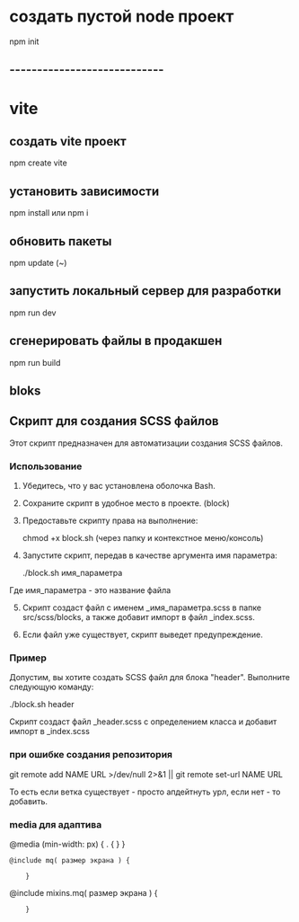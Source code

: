 # создать пустой node проект
npm init

## ----------------------------

# vite
## создать vite проект
npm create vite

## установить зависимости
npm install или npm i

## обновить пакеты
npm update (~)

## запустить локальный сервер для разработки
npm run dev 

## сгенерировать файлы в продакшен
npm run build



## bloks 
## Скрипт  для создания SCSS файлов 
 
Этот скрипт предназначен для автоматизации создания SCSS файлов. 
 
### Использование 
 
1. Убедитесь, что у вас установлена оболочка Bash. 
 
2. Сохраните скрипт в удобное место в проекте. (block)
 
3. Предоставьте скрипту права на выполнение: 
 
   chmod +x block.sh (через папку и контекстное меню/консоль)
 
4. Запустите скрипт, передав в качестве аргумента имя параметра: 
 
   ./block.sh имя_параметра 
 
Где имя_параметра - это название файла 
 
5. Скрипт создаст файл с именем _имя_параметра.scss в папке src/scss/blocks, а также добавит импорт в файл _index.scss. 
 
6. Если файл уже существует, скрипт выведет предупреждение. 
 
### Пример 
 
Допустим, вы хотите создать SCSS файл для блока "header". Выполните следующую команду: 
 
./block.sh header 
 
Скрипт создаст файл _header.scss с определением класса и добавит импорт в _index.scss


### при ошибке создания репозитория
git remote add NAME URL >/dev/null 2>&1 || git remote set-url NAME URL

То есть если ветка существует - просто апдейтнуть урл, если нет - то добавить.

### media для адаптива
@media (min-width: px) {
        . { 
        }
    }

    @include mq( размер экрана ) {
            
        }


 @include mixins.mq( размер экрана ) {
            
        }